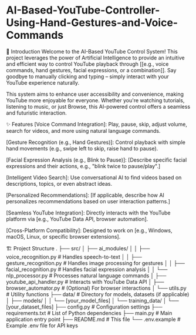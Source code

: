 # AI-Based-YouTube-Controller-Using-Hand-Gestures-and-Voice-Commands


🌟 Introduction
Welcome to the AI-Based YouTube Control System! This project leverages the power of Artificial Intelligence to provide an intuitive and efficient way to control YouTube playback through [[e.g., voice commands, hand gestures, facial expressions, or a combination]]. Say goodbye to manually clicking and typing – simply interact with your YouTube experience naturally.

This system aims to enhance user accessibility and convenience, making YouTube more enjoyable for everyone. Whether you're watching tutorials, listening to music, or just Browse, this AI-powered control offers a seamless and futuristic interaction.

✨ Features
[Voice Command Integration]: Play, pause, skip, adjust volume, search for videos, and more using natural language commands.

[Gesture Recognition (e.g., Hand Gestures)]: Control playback with simple hand movements (e.g., swipe left to skip, raise hand to pause).

[Facial Expression Analysis (e.g., Blink to Pause)]: [Describe specific facial expressions and their actions, e.g., "blink twice to pause/play".]

[Intelligent Video Search]: Use conversational AI to find videos based on descriptions, topics, or even abstract ideas.

[Personalized Recommendations]: [If applicable, describe how AI personalizes recommendations based on user interaction patterns.]

[Seamless YouTube Integration]: Directly interacts with the YouTube platform via [e.g., YouTube Data API, browser automation].

[Cross-Platform Compatibility]: Designed to work on [e.g., Windows, macOS, Linux, or specific browser extensions].

🏗️ Project Structure
.
├── src/
│   ├── ai_modules/
│   │   ├── voice_recognition.py        # Handles speech-to-text
│   │   ├── gesture_recognition.py      # Handles image processing for gestures
│   │   ├── facial_recognition.py       # Handles facial expression analysis
│   │   └── nlp_processor.py            # Processes natural language commands
│   ├── youtube_api_handler.py          # Interacts with YouTube Data API
│   ├── browser_automator.py            # (Optional) For browser interactions
│   └── utils.py                        # Utility functions
├── data/                               # Directory for models, datasets (if applicable)
│   ├── models/
│   │   └── [your_model_files]
│   └── training_data/
│       └── [your_dataset_files]
├── config.py                           # Configuration settings
├── requirements.txt                    # List of Python dependencies
├── main.py                             # Main application entry point
├── README.md                           # This file
└── .env.example                        # Example .env file for API keys
